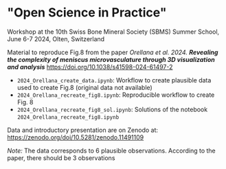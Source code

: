 # "Open Science in Practice"
Workshop at the 10th Swiss Bone Mineral Society (SBMS) Summer School, June 6-7 2024, Olten, Switzerland

Material to reproduce Fig.8 from the paper *Orellana et al. 2024. **Revealing the complexity of meniscus 
microvasculature through 3D visualization and analysis***
https://doi.org/10.1038/s41598-024-61497-2

- `2024_Orellana_create_data.ipynb`: Workflow to create plausible data used to create Fig.8 (original data not available)
- `2024_Orellana_recreate_fig8.ipynb`: Reproducible workflow to create Fig. 8
- `2024_Orellana_recreate_fig8_sol.ipynb`: Solutions of the notebook `2024_Orellana_recreate_fig8.ipynb`

Data and introductory presentation are on Zenodo at: https://zenodo.org/doi/10.5281/zenodo.11491109

*Note:* The data corresponds to 6 plausible observations. According to the paper, there should be 3 observations
